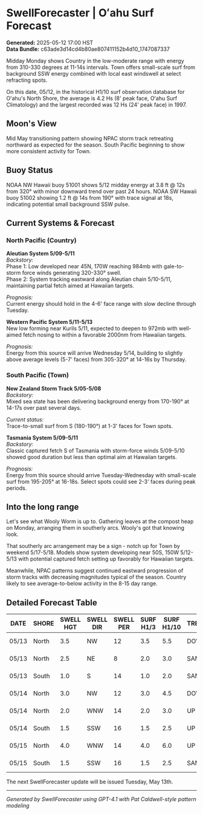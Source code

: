 # SwellForecaster | Oʻahu Surf Forecast
**Generated:** 2025-05-12 17:00 HST  
**Data Bundle:** c63ade3d14cd4b80ae807411152b4d10_1747087337

Midday Monday shows Country in the low-moderate range with energy from 310-330 degrees at 11-14s intervals. Town offers small-scale surf from background SSW energy combined with local east windswell at select refracting spots.

On this date, 05/12, in the historical H1/10 surf observation database for Oʻahu's North Shore, the average is 4.2 Hs (8' peak face, Oʻahu Surf Climatology) and the largest recorded was 12 Hs (24' peak face) in 1997.

## Moon's View
Mid May transitioning pattern showing NPAC storm track retreating northward as expected for the season. South Pacific beginning to show more consistent activity for Town.

## Buoy Status
NOAA NW Hawaii buoy 51001 shows 5/12 midday energy at 3.8 ft @ 12s from 320° with minor downward trend over past 24 hours.
NOAA SW Hawaii buoy 51002 showing 1.2 ft @ 14s from 190° with trace signal at 18s, indicating potential small background SSW pulse.

## Current Systems & Forecast

### North Pacific (Country)
**Aleutian System 5/09-5/11**  
*Backstory:*  
Phase 1: Low developed near 45N, 170W reaching 984mb with gale-to-storm force winds generating 320-330° swell.  
Phase 2: System tracking eastward along Aleutian chain 5/10-5/11, maintaining partial fetch aimed at Hawaiian targets.

*Prognosis:*  
Current energy should hold in the 4-6' face range with slow decline through Tuesday.

**Western Pacific System 5/11-5/13**  
New low forming near Kurils 5/11, expected to deepen to 972mb with well-aimed fetch nosing to within a favorable 2000nm from Hawaiian targets.

*Prognosis:*  
Energy from this source will arrive Wednesday 5/14, building to slightly above average levels (5-7' faces) from 305-320° at 14-16s by Thursday.

### South Pacific (Town)
**New Zealand Storm Track 5/05-5/08**  
*Backstory:*  
Mixed sea state has been delivering background energy from 170-190° at 14-17s over past several days.

*Current status:*  
Trace-to-small surf from S (180-190°) at 1-3' faces for Town spots.

**Tasmania System 5/09-5/11**  
*Backstory:*  
Classic captured fetch S of Tasmania with storm-force winds 5/09-5/10 showed good duration but less than optimal aim at Hawaiian targets.

*Prognosis:*  
Energy from this source should arrive Tuesday-Wednesday with small-scale surf from 195-205° at 16-18s. Select spots could see 2-3' faces during peak periods.

## Into the long range
Let's see what Wooly Worm is up to. Gathering leaves at the compost heap on Monday, arranging them in southerly arcs. Wooly's got that knowing look.

That southerly arc arrangement may be a sign - notch up for Town by weekend 5/17-5/18. Models show system developing near 50S, 150W 5/12-5/13 with potential captured fetch setting up favorably for Hawaiian targets.

Meanwhile, NPAC patterns suggest continued eastward progression of storm tracks with decreasing magnitudes typical of the season. Country likely to see average-to-below activity in the 8-15 day range.

## Detailed Forecast Table

| DATE | SHORE | SWELL HGT | SWELL DIR | SWELL PER | SURF H1/3 | SURF H1/10 | TREND | WIND SPD | WIND DIR | COMMENT |
|------|-------|-----------|-----------|-----------|-----------|------------|-------|----------|----------|---------|
| 05/13 | North | 3.5 | NW | 12 | 3.5 | 5.5 | DOWN | 12-15 | ENE | Declining NW |
| 05/13 | North | 2.5 | NE | 8 | 2.0 | 3.0 | SAME | - | - | Tradewind swell |
| 05/13 | South | 1.0 | S | 14 | 1.0 | 2.0 | SAME | 8-12 | ENE | Background SSW |
| 05/14 | North | 3.0 | NW | 12 | 3.0 | 4.5 | DOWN | 10-14 | ENE | Further decline |
| 05/14 | North | 2.0 | WNW | 14 | 2.0 | 3.0 | UP | - | - | New WNW arriving |
| 05/14 | South | 1.5 | SSW | 16 | 1.5 | 2.5 | UP | 7-10 | ENE | New SSW arriving |
| 05/15 | North | 4.0 | WNW | 14 | 4.0 | 6.0 | UP | 10-15 | ENE | WNW building |
| 05/15 | South | 1.5 | SSW | 16 | 1.5 | 2.5 | SAME | 8-12 | ENE | SSW holding |

The next SwellForecaster update will be issued Tuesday, May 13th.

---
*Generated by SwellForecaster using GPT-4.1 with Pat Caldwell-style pattern modeling*